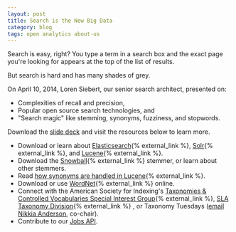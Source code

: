```yaml
---
layout: post
title: Search is the New Big Data
category: blog
tags: open analytics about-us
---
```


Search is easy, right? You type a term in a search box and the exact page you're looking for appears at the top of the list of results.

But search is hard and has many shades of grey.

On April 10, 2014, Loren Siebert, our senior search architect, presented on:

* Complexities of recall and precision, 
* Popular open source search technologies, and 
* "Search magic" like stemming, synonyms, fuzziness, and stopwords.

Download the [slide deck](https://9fddeb862c037f6d2190-f1564c64756a8cfee25b6b19953b1d23.ssl.cf2.rackcdn.com/2014-04-11-search-big-data.pdf) and visit the resources below to learn more.

* Download or learn about [Elasticsearch](http://www.elasticsearch.org/){% external_link %}, [Solr](http://lucene.apache.org/solr/){% external_link %}, and [Lucene](http://lucene.apache.org/){% external_link %}.
* Download the [Snowball](http://snowball.tartarus.org/){% external_link %} stemmer, or learn about other stemmers.
* Read [how synonyms are handled in Lucene](http://nolanlawson.com/tag/query-expansion/){% external_link %}.
* Download or use [WordNet](http://wordnet.princeton.edu/){% external_link %} online.
* Connect with the American Society for Indexing's [Taxonomies & Controlled Vocabularies Special Interest Group](http://www.taxonomies-sig.org/){% external_link %}, [SLA Taxonomy Division](http://taxonomy.sla.org/){% external_link %}	, or Taxonomy Tuesdays ([email Nikkia Anderson](mailto:nanderson@iiaweb.com), co-chair).
* Contribute to our [Jobs API](https://github.com/GSA/jobs_api).